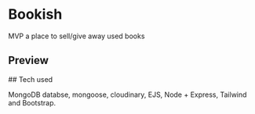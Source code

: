 # Bookish

MVP a place to sell/give away used books

## Preview



## Tech used

MongoDB databse, mongoose, cloudinary, EJS, Node + Express, Tailwind and Bootstrap.